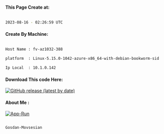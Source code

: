 
   
#### This Page Create at:

```bash

2023-08-16 - 02:26:59 UTC

```

#### Create By Machine:

```bash

Host Name : fv-az1032-388

platform  : Linux-5.15.0-1042-azure-x86_64-with-debian-bookworm-sid

Ip Local  : 10.1.0.142

```
#### Download This code Here:

[![GitHub release (latest by date)](https://img.shields.io/github/v/release/Gosdan-Movsesian/Gosdan?style=for-the-badge&label=Download)](https://github.com/Gosdan-Movsesian/Gosdan/releases) 

</p> 

#### About Me :

[![App-Run](https://github.com/Gosdan-Movsesian/Gosdan/actions/workflows/App-Run.yml/badge.svg)](https://github.com/Gosdan-Movsesian/Gosdan/actions/workflows/App-Run.yml)

```bash

Gosdan-Movsesian

```

